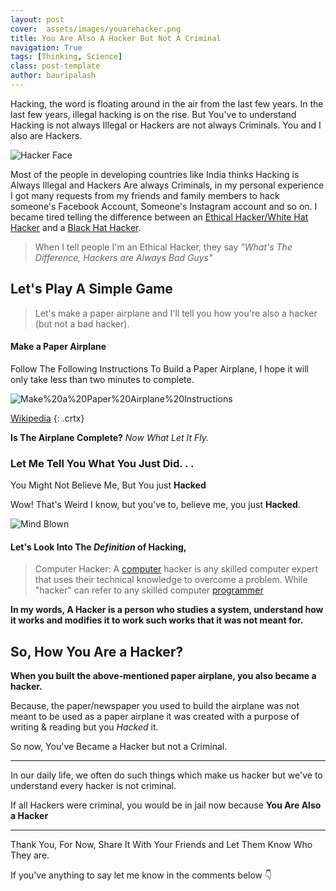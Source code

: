 ```yaml
---
layout: post
cover:  assets/images/youarehacker.png
title: You Are Also A Hacker But Not A Criminal
navigation: True
tags: [Thinking, Science]
class: post-template
author: bauripalash
---
```



Hacking, the word is floating around in the air from the last few years. In the last few years, illegal hacking is on the rise. But You've to understand Hacking is not always Illegal or Hackers are not always Criminals. You and I also are Hackers.

![Hacker Face](https://fsgh.palash.tk/imgs/hacker-mask-laptop.png)

Most of the people in developing countries like India thinks Hacking is Always Illegal and Hackers Are always Criminals, in my personal experience I got many requests from my friends and family members to hack someone's Facebook Account, Someone's Instagram account and so on. I became tired telling the difference between an [Ethical Hacker/White Hat Hacker](https://en.m.wikipedia.org/wiki/White_hat_(computer_security)) and a [Black Hat Hacker](https://en.m.wikipedia.org/wiki/Black_hat). 


> When I tell people I'm an Ethical Hacker, they say _"What's The Difference, Hackers are Always Bad Guys"_

## Let's Play A Simple Game

> Let's make a paper airplane and I'll tell you how you're also a hacker (but not a bad hacker).

#### Make a Paper Airplane

Follow The Following Instructions To Build a Paper Airplane, I hope it will only take less than two minutes to complete.

![Make%20a%20Paper%20Airplane%20Instructions](https://fsgh.palash.tk/imgs/paper-airplane.png)

[Wikipedia](https://en.m.wikipedia.org/wiki/Paper_plane)
{: .crtx}

**Is The Airplane Complete?**
_Now What Let It Fly._

### Let Me Tell You What You Just Did. . .

You Might Not Believe Me, But You just **Hacked**

Wow! That's Weird I know, but you've to, believe me, you just **Hacked**.

![Mind Blown](https://media1.tenor.com/images/3d124f67efd8e08b6fd3f0e748255a95/tenor.gif?itemid=4421172)



#### Let's Look Into The *Definition* of Hacking,

> Computer Hacker: A [computer](https://en.m.wikipedia.org/wiki/Computer) hacker is any skilled computer expert that uses their technical knowledge to overcome a problem. While "hacker" can refer to any skilled computer [programmer](#)

**In my words, A Hacker is a person who studies a system, understand how it works and modifies it to work such works that it was not meant for.**

## So, How You Are a Hacker?

**When you built the above-mentioned paper airplane, you also became a hacker.**

Because, the paper/newspaper you used to build the airplane was not meant to be used as a paper airplane it was created with a purpose of writing & reading but you *Hacked* it.

So now, You've Became a Hacker but not a Criminal. 

---

In our daily life, we often do such things which make us hacker but we've to understand every hacker is not criminal. 

If all Hackers were criminal, you would be in jail now because **You Are Also a Hacker**

---

Thank You, For Now, Share It With Your Friends and Let Them Know Who They are. 

If you've anything to say let me know in the comments below 👇